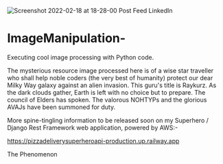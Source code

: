 ![Screenshot 2022-02-18 at 18-28-00 Post Feed LinkedIn](https://user-images.githubusercontent.com/96743401/161512275-e9e9b2a6-efd3-4a9c-ad3e-9bb08fe47306.png)
# ImageManipulation-
Executing cool image processing with Python code.

The mysterious resource image processed here is of a wise star traveller who shall help noble coders (the very best of humanity) protect our dear Milky Way galaxy
against an alien invasion. This guru's title is Raykurz.
As the dark clouds gather, Earth is left with no choice but to prepare. The council of Elders has spoken.
The valorous NOHTYPs and the glorious AVAJs have been summoned for duty. 

More spine-tingling information to be released soon on my Superhero / Django Rest Framework web application, powered by AWS:-

https://pizzadeliverysuperheroapi-production.up.railway.app

The Phenomenon 

